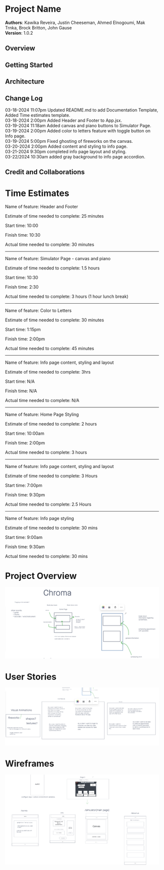 
# Project Name

**Authors**: Kawika Reveira, Justin Cheeseman, Ahmed Elnogoumi, Mak Trnka, Brock Britton, John Gause  
**Version**: 1.0.2  

## Overview
<!-- Provide a high level overview of what this application is and why you are building it, beyond the fact that it's an assignment for this class. (i.e. What's your problem domain?) -->

## Getting Started
<!-- What are the steps that a user must take in order to build this app on their own machine and get it running? -->

## Architecture
<!-- Provide a detailed description of the application design. What technologies (languages, libraries, etc) you're using, and any other relevant design information. -->

## Change Log #

03-18-2024 11:07pm Updated README.md to add Documentation Template, Added Time estimates template.  
03-18-2024 2:00pm Added Header and Footer to App.jsx.  
03-19-2024 11:18am Added canvas and piano buttons to Simulator Page.  
03-19-2024 2:00pm Added color to letters feature with toggle button on Info page.  
03-19-2024 5:00pm Fixed ghosting of fireworks on the canvas.  
03-20-2024 2:00pm Added content and styling to info page.  
03-21-2024 9:30pm completed info page layout and styling.  
03-22/2024 10:30am added gray background to info page accordion.  

## Credit and Collaborations
<!-- Give credit (and a link) to other people or resources that helped you build this application. -->


# Time Estimates #

Name of feature: Header and Footer

Estimate of time needed to complete: 25 minutes

Start time: 10:00

Finish time: 10:30

Actual time needed to complete: 30 minutes

*************************************************************************************************************************

Name of feature: Simulator Page - canvas and piano

Estimate of time needed to complete: 1.5 hours

Start time: 10:30

Finish time: 2:30

Actual time needed to complete: 3 hours (1 hour lunch break)

*************************************************************************************************************************

Name of feature: Color to Letters

Estimate of time needed to complete: 30 minutes

Start time: 1:15pm

Finish time: 2:00pm

Actual time needed to complete: 45 minutes

*************************************************************************************************************************

Name of feature: Info page content, styling and layout

Estimate of time needed to complete: 3hrs

Start time: N/A

Finish time: N/A

Actual time needed to complete: N/A

*************************************************************************************************************************

Name of feature: Home Page Styling

Estimate of time needed to complete: 2 hours

Start time: 10:00am

Finish time: 2:00pm

Actual time needed to complete: 3 hours

*************************************************************************************************************************

Name of feature: Info page content, styling and layout

Estimate of time needed to complete: 3 Hours

Start time: 7:00pm

Finish time: 9:30pm

Actual time needed to complete: 2.5 Hours

*************************************************************************************************************************

Name of feature: Info page styling

Estimate of time needed to complete: 30 mins

Start time: 9:00am

Finish time: 9:30am

Actual time needed to complete: 30 mins


# Project Overview #

![Project Overview Image](<src/assets/Project-Overview.png>)

# User Stories #

![User Stories](<src/assets/User-Stories.png>)

# Wireframes #

![Wireframes](src/assets/Wireframe.png)